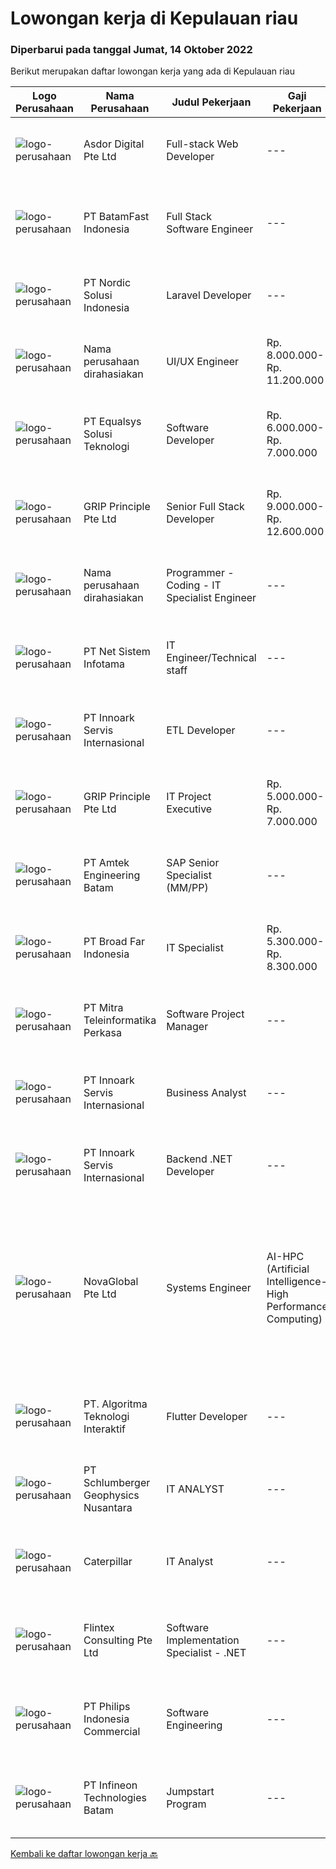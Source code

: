 
  # Lowongan kerja di Kepulauan riau

  ### Diperbarui pada tanggal Jumat, 14 Oktober 2022

  Berikut merupakan daftar lowongan kerja yang ada di Kepulauan riau

  |Logo Perusahaan | Nama Perusahaan | Judul Pekerjaan | Gaji Pekerjaan | Lokasi | Deskripsi | Tanggal diunggah | Pranala |
  | -------------- | --------------- | --------------- | --------- | --------- | -------------- | ------- | ----------- |
  |![logo-perusahaan](https://image-service-cdn.seek.com.au/22c30c1ee6aeff08d9a3f68390e4d0f28e7daca0/ee4dce1061f3f616224767ad58cb2fc751b8d2dc)|Asdor Digital Pte Ltd|Full-stack Web Developer|---|Batam|Responsibilities:  Coordinate and participate in planning, design and development of web apps.  Working along with Business Analyst to confirm...|Kamis, 13 Oktober 2022|https://www.jobstreet.co.id/id/job/full-stack-web-developer-4054699?token=0~8023b2ad-a014-4261-b243-5d8a7ab2699e&sectionRank=1&jobId=jobstreet-id-job-4054699|
|![logo-perusahaan](https://image-service-cdn.seek.com.au/a822fec9b06ebafc662bd2a992ab50c5fe1d8c6a/ee4dce1061f3f616224767ad58cb2fc751b8d2dc)|PT BatamFast Indonesia|Full Stack Software Engineer|---|Batam|Full Stack Developer Duties and Responsibilities: Managing the complete software development process from conception to deployment Maintaining and...|Kamis, 13 Oktober 2022|https://www.jobstreet.co.id/id/job/full-stack-software-engineer-4066312?token=0~8023b2ad-a014-4261-b243-5d8a7ab2699e&sectionRank=2&jobId=jobstreet-id-job-4066312|
|![logo-perusahaan](https://image-service-cdn.seek.com.au/0cd8ed87311434aef1b0fd786d69bd3ecd352cf0/ee4dce1061f3f616224767ad58cb2fc751b8d2dc)|PT Nordic Solusi Indonesia|Laravel Developer|---|Batam|Experience Fresh Graduate or 1-2 Years of Experience Portfolio of successfully released applications Internship position is also available Key...|Selasa, 11 Oktober 2022|https://www.jobstreet.co.id/id/job/laravel-developer-4045474?token=0~8023b2ad-a014-4261-b243-5d8a7ab2699e&sectionRank=3&jobId=jobstreet-id-job-4045474|
|![logo-perusahaan](https://i.ibb.co/sqvTCh9/112815900-stock-vector-no-image-available-icon-flat-vector.webp)|Nama perusahaan dirahasiakan|UI/UX Engineer|Rp. 8.000.000-Rp. 11.200.000|Batam|Job Description : Designing UI for multiple platforms (web and mobile) Ensure consistency of the UI across multiple platforms with elegant frontend...|Kamis, 13 Oktober 2022|https://www.jobstreet.co.id/id/job/ui-ux-engineer-4065691?token=0~8023b2ad-a014-4261-b243-5d8a7ab2699e&sectionRank=4&jobId=jobstreet-id-job-4065691|
|![logo-perusahaan](https://image-service-cdn.seek.com.au/c1409eaf4b49b8bb5e19954b6a939af5d65f80f2/ee4dce1061f3f616224767ad58cb2fc751b8d2dc)|PT Equalsys Solusi Teknologi|Software Developer|Rp. 6.000.000-Rp. 7.000.000|Kepulauan Riau|RESPONSIBILITIES·        Develop web based software solutions·        Test code/software to ensure high quality solutions·        Work with various...|Sabtu, 08 Oktober 2022|https://www.jobstreet.co.id/id/job/software-developer-4042597?token=0~8023b2ad-a014-4261-b243-5d8a7ab2699e&sectionRank=5&jobId=jobstreet-id-job-4042597|
|![logo-perusahaan](https://image-service-cdn.seek.com.au/126b726d280947124b62777270a5c4f1f8b4d4cb/ee4dce1061f3f616224767ad58cb2fc751b8d2dc)|GRIP Principle Pte Ltd|Senior Full Stack Developer|Rp. 9.000.000-Rp. 12.600.000|Batam|WHAT YOU WILL LEARN Strengthen your full-stack programming skills You'll learn how to write clean code by adhering to our programming best practices...|Sabtu, 08 Oktober 2022|https://www.jobstreet.co.id/id/job/senior-full-stack-developer-4043116?token=0~8023b2ad-a014-4261-b243-5d8a7ab2699e&sectionRank=6&jobId=jobstreet-id-job-4043116|
|![logo-perusahaan](https://i.ibb.co/sqvTCh9/112815900-stock-vector-no-image-available-icon-flat-vector.webp)|Nama perusahaan dirahasiakan|Programmer - Coding - IT Specialist Engineer|---|Batam|Description: Be the client’s point of contact on all technical issues and perform high-level technical analysis and evaluation and assessment on...|Rabu, 05 Oktober 2022|https://www.jobstreet.co.id/id/job/programmer-coding-it-specialist-engineer-4038068?token=0~8023b2ad-a014-4261-b243-5d8a7ab2699e&sectionRank=7&jobId=jobstreet-id-job-4038068|
|![logo-perusahaan](https://i.ibb.co/sqvTCh9/112815900-stock-vector-no-image-available-icon-flat-vector.webp)|PT Net Sistem Infotama|IT Engineer/Technical staff|---|Jakarta Raya|Responsibilities: Performing monitoring, fine-tuning, and corrective configuration on clients network and security devices Providing technical support...|Selasa, 04 Oktober 2022|https://www.jobstreet.co.id/id/job/it-engineer-technical-staff-4054911?token=0~8023b2ad-a014-4261-b243-5d8a7ab2699e&sectionRank=8&jobId=jobstreet-id-job-4054911|
|![logo-perusahaan](https://image-service-cdn.seek.com.au/03d5b2909306d41d8d881d2ac7cfb4a0d8a47045/ee4dce1061f3f616224767ad58cb2fc751b8d2dc)|PT Innoark Servis Internasional|ETL Developer|---|Kepulauan Riau|• Write and administer ETL jobs to extract data from multiple datasources and load into datamarts.• Integrate data from different datasources:...|Rabu, 05 Oktober 2022|https://www.jobstreet.co.id/id/job/etl-developer-4055738?token=0~8023b2ad-a014-4261-b243-5d8a7ab2699e&sectionRank=9&jobId=jobstreet-id-job-4055738|
|![logo-perusahaan](https://image-service-cdn.seek.com.au/8c51cf5dbd86347d252e50eeeb10453b339c5fb7/ee4dce1061f3f616224767ad58cb2fc751b8d2dc)|GRIP Principle Pte Ltd|IT Project Executive|Rp. 5.000.000-Rp. 7.000.000|Batam|We are looking to hire a positive, proactive IT project executive to assist in project teams and to ensure IT projects are completed on time.You will...|Minggu, 02 Oktober 2022|https://www.jobstreet.co.id/id/job/it-project-executive-4043113?token=0~8023b2ad-a014-4261-b243-5d8a7ab2699e&sectionRank=10&jobId=jobstreet-id-job-4043113|
|![logo-perusahaan](https://image-service-cdn.seek.com.au/244be99d2b327c5bd37c1807e0169c00b4a6efe7/ee4dce1061f3f616224767ad58cb2fc751b8d2dc)|PT Amtek Engineering Batam|SAP Senior Specialist (MM/PP)|---|Batam|Responsibilities: Facilitate the implementation and support of SAP MM/PP where he/ she shall facilitate workshops with the local site IT Directors to...|Rabu, 05 Oktober 2022|https://www.jobstreet.co.id/id/job/sap-senior-specialist-mm-pp-4038513?token=0~8023b2ad-a014-4261-b243-5d8a7ab2699e&sectionRank=11&jobId=jobstreet-id-job-4038513|
|![logo-perusahaan](https://image-service-cdn.seek.com.au/5462de9144fd6bd531d55d625f7ee703b1ef7d32/ee4dce1061f3f616224767ad58cb2fc751b8d2dc)|PT Broad Far Indonesia|IT Specialist|Rp. 5.300.000-Rp. 8.300.000|Batam|MAJOR RESPONSIBILITIES: Network &amp; IT Infrastructure Maintenance. Hardware maintenance, including the provision of laptops for all staff in the...|Rabu, 28 September 2022|https://www.jobstreet.co.id/id/job/it-specialist-4036580?token=0~8023b2ad-a014-4261-b243-5d8a7ab2699e&sectionRank=12&jobId=jobstreet-id-job-4036580|
|![logo-perusahaan](https://image-service-cdn.seek.com.au/6819a0750090be98d4e6aa984910a78bf15c8255/ee4dce1061f3f616224767ad58cb2fc751b8d2dc)|PT Mitra Teleinformatika Perkasa|Software Project Manager|---|Batam|Looking for an experienced Project Managers to work on large complex end-to-end IT initiatives. In this role you'll work on initiatives at the heart...|Jumat, 30 September 2022|https://www.jobstreet.co.id/id/job/software-project-manager-4033417?token=0~8023b2ad-a014-4261-b243-5d8a7ab2699e&sectionRank=13&jobId=jobstreet-id-job-4033417|
|![logo-perusahaan](https://image-service-cdn.seek.com.au/5f8b109dba2d1bd12e0f98858b63c67a0c0b684e/ee4dce1061f3f616224767ad58cb2fc751b8d2dc)|PT Innoark Servis Internasional|Business Analyst|---|Batam|What will you be doing? · Responsible for preparing and developing documentation deliverables for a solution and functional specifications. · Conduct...|Jumat, 30 September 2022|https://www.jobstreet.co.id/id/job/business-analyst-4032612?token=0~8023b2ad-a014-4261-b243-5d8a7ab2699e&sectionRank=14&jobId=jobstreet-id-job-4032612|
|![logo-perusahaan](https://image-service-cdn.seek.com.au/5f8b109dba2d1bd12e0f98858b63c67a0c0b684e/ee4dce1061f3f616224767ad58cb2fc751b8d2dc)|PT Innoark Servis Internasional|Backend .NET Developer|---|Bandung|.NET Developer responsibilities include: Analyzing system requirements and prioritizing tasks Writing clean, testable code using .NET programming...|Jumat, 30 September 2022|https://www.jobstreet.co.id/id/job/backend-.net-developer-4032703?token=0~8023b2ad-a014-4261-b243-5d8a7ab2699e&sectionRank=15&jobId=jobstreet-id-job-4032703|
|![logo-perusahaan](https://image-service-cdn.seek.com.au/c8d868055fd3afef3e8ff546833bb380ba7f2c1c/ee4dce1061f3f616224767ad58cb2fc751b8d2dc)|NovaGlobal Pte Ltd|Systems Engineer | AI-HPC (Artificial Intelligence-High Performance Computing)|Rp. 1.000-Rp. 1.800|Batam|Job Description: Be involved in complex architectural design and development of AI-HPC infrastructure. Ensures completeness and compatibility of the...|Kamis, 29 September 2022|https://www.jobstreet.co.id/id/job/systems-engineer-%7C-ai-hpc-artificial-intelligence-high-performance-computing-10022790/origin/sg?token=0~8023b2ad-a014-4261-b243-5d8a7ab2699e&sectionRank=16&jobId=jobstreet-sg-job-10022790|
|![logo-perusahaan](https://image-service-cdn.seek.com.au/148e5923072a9112f10b018cc69f0d8f52c3c448/ee4dce1061f3f616224767ad58cb2fc751b8d2dc)|PT. Algoritma Teknologi Interaktif|Flutter Developer|---|Batam|Flutter DeveloperPT. Algoritma Teknologi Interaktif (Kota Batam, Kepulauan Riau)Full TimeJob Desc1. Mengembangkan aplikasi berbasis mobile Android/IOS...|Selasa, 20 September 2022|https://www.jobstreet.co.id/id/job/flutter-developer-4037993?token=0~8023b2ad-a014-4261-b243-5d8a7ab2699e&sectionRank=17&jobId=jobstreet-id-job-4037993|
|![logo-perusahaan](https://image-service-cdn.seek.com.au/76b0e85d24c99628c9d1b02439fa68bac9137163/ee4dce1061f3f616224767ad58cb2fc751b8d2dc)|PT Schlumberger Geophysics Nusantara|IT ANALYST|---|Batam|Responsible for computer hardware, software, peripherals and involve on IT infrastructure Software application project - have basic knowledge in...|Kamis, 13 Oktober 2022|https://www.jobstreet.co.id/id/job/it-analyst-1033420469?token=0~8023b2ad-a014-4261-b243-5d8a7ab2699e&sectionRank=18&jobId=jobstreet-id-job-1033420469|
|![logo-perusahaan](https://i.ibb.co/sqvTCh9/112815900-stock-vector-no-image-available-icon-flat-vector.webp)|Caterpillar|IT Analyst|---|Batam|Career Area:Information Technology Job Description:Grow with CaterpillarAt Caterpillar we work hard to understand our customer needs and deliver...|Kamis, 13 Oktober 2022|https://www.jobstreet.co.id/id/job/it-analyst-1033160975?token=0~8023b2ad-a014-4261-b243-5d8a7ab2699e&sectionRank=19&jobId=jobstreet-id-job-1033160975|
|![logo-perusahaan](https://i.ibb.co/sqvTCh9/112815900-stock-vector-no-image-available-icon-flat-vector.webp)|Flintex Consulting Pte Ltd|Software Implementation Specialist - .NET|---|Batam|·            Development and / or implementation experience NET, C #, VB NET, Web services.        ·            Code deployment experience with Web...|Kamis, 13 Oktober 2022|https://www.jobstreet.co.id/id/job/software-implementation-specialist-.net-1033160931?token=0~8023b2ad-a014-4261-b243-5d8a7ab2699e&sectionRank=20&jobId=jobstreet-id-job-1033160931|
|![logo-perusahaan](https://image-service-cdn.seek.com.au/3707769bf13c73f1fd9fb07c3972f92285a12a39/ee4dce1061f3f616224767ad58cb2fc751b8d2dc)|PT Philips Indonesia Commercial|Software Engineering|---|Batam|Job TitleSoftware EngineeringJob DescriptionPhilips is a global leader in health technology, committed to improving billions of lives worldwide and...|Kamis, 13 Oktober 2022|https://www.jobstreet.co.id/id/job/software-engineering-1033126519?token=0~8023b2ad-a014-4261-b243-5d8a7ab2699e&sectionRank=21&jobId=jobstreet-id-job-1033126519|
|![logo-perusahaan](https://i.ibb.co/sqvTCh9/112815900-stock-vector-no-image-available-icon-flat-vector.webp)|PT Infineon Technologies Batam|Jumpstart Program|---|Batam|At a glanceJoin our 12 months Jumpstart Program and you will have the opportunity to grow your career in the Semiconductor industry!Job descriptionIn...|Selasa, 11 Oktober 2022|https://www.jobstreet.co.id/id/job/jumpstart-program-1033133203?token=0~8023b2ad-a014-4261-b243-5d8a7ab2699e&sectionRank=22&jobId=jobstreet-id-job-1033133203|


  [Kembali ke daftar lowongan kerja 🔙](../README.md#daftar-lowongan-kerja)
  
